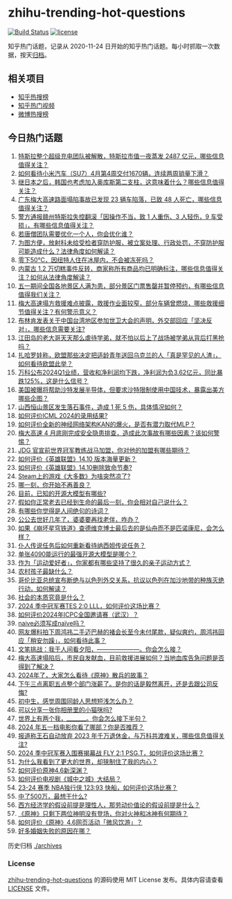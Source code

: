# zhihu-trending-hot-questions

[![Build Status](https://github.com/justjavac/zhihu-trending-hot-questions/workflows/ci/badge.svg?branch=master)](https://github.com/justjavac/zhihu-trending-hot-questions/actions)
[![license](https://img.shields.io/github/license/justjavac/zhihu-trending-hot-questions)](https://github.com/justjavac/zhihu-trending-hot-questions/blob/master/LICENSE)

知乎热门话题，记录从 2020-11-24
日开始的知乎热门话题。每小时抓取一次数据，按天[归档](./archives)。

## 相关项目

- [知乎热搜榜](https://github.com/justjavac/zhihu-trending-top-search)
- [知乎热门视频](https://github.com/justjavac/zhihu-trending-hot-video)
- [微博热搜榜](https://github.com/justjavac/weibo-trending-hot-search)

## 今日热门话题

<!-- BEGIN -->
<!-- 最后更新时间 Fri May 03 2024 01:14:35 GMT+0800 (China Standard Time) -->

1. [特斯拉整个超级充电团队被解散，特斯拉市值一夜蒸发 2487 亿元，哪些信息值得关注？](https://www.zhihu.com/question/654714773)
1. [如何看待小米汽车（SU7）4月第4周交付1670辆，连续两周销量下滑？](https://www.zhihu.com/question/654606692)
1. [继日本之后，韩国也考虑加入奥库斯第二支柱，这意味着什么？哪些信息值得关注？](https://www.zhihu.com/question/654780607)
1. [广东梅大高速路面塌陷事故已发现 23 辆车陷落，已致 48 人死亡，哪些信息值得关注？](https://www.zhihu.com/question/654753065)
1. [警方通报赣州特斯拉失控翻滚「因操作不当，致 1 人重伤、3 人轻伤，9 车受损」，有哪些信息值得关注？](https://www.zhihu.com/question/654752088)
1. [若唐僧团队需要优化一个人，你会优化谁？](https://www.zhihu.com/question/653479142)
1. [为图方便，放射科未给受检者穿防护服，被立案处理、行政处罚，不穿防护服可能造成什么？法律角度如何解读？](https://www.zhihu.com/question/654565131)
1. [零下50℃，因纽特人住在冰屋内，不会被冻死吗？](https://www.zhihu.com/question/653834143)
1. [内蒙古 1.2 万切糕事件反转，商家称所有商品均已明确标注，哪些信息值得关注？如何从法律角度解读？](https://www.zhihu.com/question/654692721)
1. [五一期间全国各地景区人满为患，部分景区门票售罄并暂停预约，有哪些信息值得我们关注？](https://www.zhihu.com/question/654784114)
1. [梅大高速塌方救援难点披露，救援作业面较窄，部分车辆曾燃烧，哪些救援细节值得关注？有何警示意义？](https://www.zhihu.com/question/654780703)
1. [布林肯发表关于中国台湾地区参加世卫大会的声明，外交部回应「坚决反对」，哪些信息需要关注?](https://www.zhihu.com/question/654783784)
1. [江田岛的老大哥天天那么虐待学弟，就不怕以后上了战场被学弟从背后打黑抢吗？](https://www.zhihu.com/question/654217282)
1. [扎哈罗娃称，欧盟那些决定把适龄青年送回乌克兰的人「真是罕见的人渣」，如何看待欧盟此举？](https://www.zhihu.com/question/654682338)
1. [万科公布2024Q1业绩，营收和净利润均下跌，净利润为负3.62亿元，同比暴跌125%，这是什么信号？](https://www.zhihu.com/question/654562635)
1. [美国被曝将帮助沙特发展半导体，但要求沙特限制使用中国技术，暴露出美方哪些企图？](https://www.zhihu.com/question/654771999)
1. [山西恒山景区发生落石事件，造成 1 死 5 伤，具体情况如何？](https://www.zhihu.com/question/654794790)
1. [如何评价ICML 2024的录用结果?](https://www.zhihu.com/question/651459078)
1. [如何评价全新的神经网络架构KAN的爆火，是否有潜力取代MLP？](https://www.zhihu.com/question/654782350)
1. [梅大高速 4 月底刚完成安全隐患排查，造成此次事故有哪些因素？该如何警惕？](https://www.zhihu.com/question/654776117)
1. [JDG 官宣前世界冠军教练战马加盟，你对他的加盟有哪些期待？](https://www.zhihu.com/question/654765361)
1. [如何评价《英雄联盟》14.10 版本海量更新？](https://www.zhihu.com/question/654667949)
1. [如何评价《英雄联盟》14.10删除致命节奏?](https://www.zhihu.com/question/654629417)
1. [Steam上的游戏《大多数》为啥突然凉了?](https://www.zhihu.com/question/625130967)
1. [哪一刻，你开始不再善良？](https://www.zhihu.com/question/646456270)
1. [目前，已知的开源大模型有哪些?](https://www.zhihu.com/question/623672939)
1. [假如你正常老去已经到生命的最后一刻，你会相对自己说什么？](https://www.zhihu.com/question/654622987)
1. [有哪些你觉得是人间绝句的诗词？](https://www.zhihu.com/question/287378875)
1. [公公去世好几年了，婆婆要再找老伴，咋办？](https://www.zhihu.com/question/654411141)
1. [如果《崩坏星穹铁道》查德维克博士最后去的是仙舟而不是匹诺康尼，会怎么样？](https://www.zhihu.com/question/653004750)
1. [仆人传说任务后如何重新看待纳西妲传说任务？](https://www.zhihu.com/question/654360943)
1. [单张4090能运行的最强开源大模型是哪个？](https://www.zhihu.com/question/649233834)
1. [作为「运动爱好者」，你家都有哪些坚持了很久的亲子运动方式？](https://www.zhihu.com/question/653432635)
1. [农村孩子最缺什么？](https://www.zhihu.com/question/646820089)
1. [哥伦比亚总统宣布断绝与以色列外交关系，抗议以色列在加沙地带的种族灭绝行动，如何解读？](https://www.zhihu.com/question/654747674)
1. [社会的本质究竟是什么？](https://www.zhihu.com/question/499152042)
1. [2024 季中冠军赛TES 2:0 LLL，如何评价这场比赛？](https://www.zhihu.com/question/654782172)
1. [如何评价2024年ICPC全国邀请赛（武汉）？](https://www.zhihu.com/question/648600132)
1. [naive必须写成naïve吗？](https://www.zhihu.com/question/653679530)
1. [网友爆料拍下周鸿祎二手迈巴赫的褚会长至今未付尾款，疑似爽约，周鸿祎回应「稍安勿躁」，如何看待此事？](https://www.zhihu.com/question/654718239)
1. [文笔挑战：我于人间看夕阳，———————。你会怎么接？](https://www.zhihu.com/question/654753655)
1. [梅大高速塌陷后，市民自发献血，目前救援进展如何？当地血库告急问题是否得到了解决？](https://www.zhihu.com/question/654751925)
1. [2024年了，大家怎么看待《原神》散兵的故事？](https://www.zhihu.com/question/654718292)
1. [下午三点离职五点整个部门涨薪了。是你的话是毅然离开，还是去跟公司反悔?](https://www.zhihu.com/question/654709985)
1. [初中生，感觉周围同龄人思想短浅怎么办？](https://www.zhihu.com/question/649868468)
1. [可以分享一张你相册里的小猫咪吗?](https://www.zhihu.com/question/654311199)
1. [世界上有两个我，_______。你会怎么接下半句？](https://www.zhihu.com/question/652240066)
1. [2024 年五一档电影你看了哪部？你是否推荐？](https://www.zhihu.com/question/654374799)
1. [报道称王石自动放弃 2023 年千万退休金，与万科共渡难关，哪些信息值得关注?](https://www.zhihu.com/question/654708668)
1. [2024 季中冠军赛入围赛揭幕战 FLY 2:1 PSG.T，如何评价这场比赛？](https://www.zhihu.com/question/654683691)
1. [为什么我看到了更大的世界，却狭制住了我的内心？](https://www.zhihu.com/question/647837751)
1. [如何评价原神4.6新深渊？](https://www.zhihu.com/question/654674052)
1. [如何评价电视剧《城中之城》大结局？](https://www.zhihu.com/question/654680257)
1. [23-24 赛季 NBA独行侠 123:93 快船，如何评价这场比赛？](https://www.zhihu.com/question/654754440)
1. [中了500万，最想干什么?](https://www.zhihu.com/question/654472775)
1. [西方经济学的假设前提是理性人，那劳动价值论的假设前提是什么？](https://www.zhihu.com/question/654570224)
1. [《原神》只剩下两位神明没有登场，你对火神和冰神有何期待？](https://www.zhihu.com/question/654022756)
1. [如何评价《原神》4.6网页活动「微风饮游」？](https://www.zhihu.com/question/654702393)
1. [好多婚姻失败的原因在哪？](https://www.zhihu.com/question/654294113)

<!-- END -->

历史归档 [./archives](./archives)

### License

[zhihu-trending-hot-questions](https://github.com/justjavac/zhihu-trending-hot-questions)
的源码使用 MIT License 发布。具体内容请查看 [LICENSE](./LICENSE) 文件。
